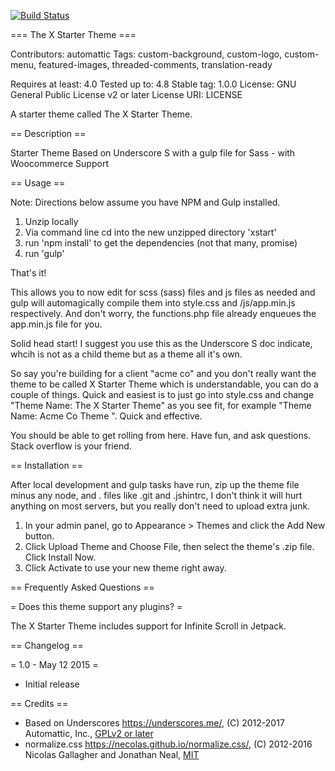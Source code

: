 [![Build Status](https://travis-ci.org/Automattic/_s.svg?branch=master)](https://travis-ci.org/Automattic/_s)

=== The X Starter Theme ===

Contributors: automattic
Tags: custom-background, custom-logo, custom-menu, featured-images, threaded-comments, translation-ready

Requires at least: 4.0
Tested up to: 4.8
Stable tag: 1.0.0
License: GNU General Public License v2 or later
License URI: LICENSE

A starter theme called The X Starter Theme.

== Description ==

Starter Theme Based on Underscore S with a gulp file for Sass - with Woocommerce Support

== Usage ==

Note: Directions below assume you have NPM and Gulp installed. 

1. Unzip locally 
2. Via command line cd into the new unzipped directory 'xstart'
3. run 'npm install' to get the dependencies (not that many, promise)
4. run 'gulp'

That's it!

This allows you to now edit for scss (sass) files and js files as needed and gulp will automagically
compile them into style.css and /js/app.min.js respectively. And don't worry, the functions.php file
already enqueues the app.min.js file for you.

Solid head start! I suggest you use this as the Underscore S doc indicate, whcih is not as a child theme but
as a theme all it's own. 

So say you're building for a client "acme co" and you don't really want the theme to be called X Starter Theme which
is understandable, you can do a couple of things. Quick and easiest is to just go into style.css and 
change "Theme Name: The X Starter Theme" as you see fit, for example "Theme Name: Acme Co Theme ". Quick and effective.

You should be able to get rolling from here. Have fun, and ask questions. Stack overflow is your friend. 


== Installation ==

After local development and gulp tasks have run, zip up the theme file minus any node,  and . files 
like .git and .jshintrc, I don't think it will hurt anything on most servers, but you really don't need
to upload extra junk. 

1. In your admin panel, go to Appearance > Themes and click the Add New button.
2. Click Upload Theme and Choose File, then select the theme's .zip file. Click Install Now.
3. Click Activate to use your new theme right away.

== Frequently Asked Questions ==

= Does this theme support any plugins? =

The X Starter Theme includes support for Infinite Scroll in Jetpack.

== Changelog ==

= 1.0 - May 12 2015 =
* Initial release

== Credits ==

* Based on Underscores https://underscores.me/, (C) 2012-2017 Automattic, Inc., [GPLv2 or later](https://www.gnu.org/licenses/gpl-2.0.html)
* normalize.css https://necolas.github.io/normalize.css/, (C) 2012-2016 Nicolas Gallagher and Jonathan Neal, [MIT](https://opensource.org/licenses/MIT)
